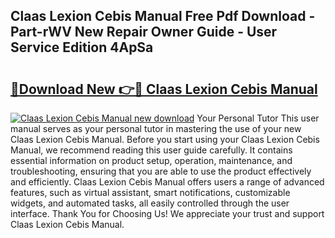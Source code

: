 ## Claas Lexion Cebis Manual Free Pdf Download - Part-rWV New Repair Owner Guide - User Service Edition 4ApSa

# <h2><a href="http://bc63110.oget.top/?id=Claas+Lexion+Cebis+Manual">🔗Download New 👉🔴 Claas Lexion Cebis Manual</a></h2>

[![Claas Lexion Cebis Manual new download](https://i.imgur.com/5g1atiW.png)](http://bc63110.oget.top/?id=Claas+Lexion+Cebis+Manual)
Your Personal Tutor This user manual serves as your personal tutor in mastering the use of your new Claas Lexion Cebis Manual. Before you start using your Claas Lexion Cebis Manual, we recommend reading this user guide carefully. It contains essential information on product setup, operation, maintenance, and troubleshooting, ensuring that you are able to use the product effectively and efficiently. Claas Lexion Cebis Manual offers users a range of advanced features, such as virtual assistant, smart notifications, customizable widgets, and automated tasks, all easily controlled through the user interface. Thank You for Choosing Us! We appreciate your trust and support Claas Lexion Cebis Manual.
